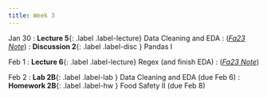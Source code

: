 ```yaml
---
title: Week 3
---
```


Jan 30
: **Lecture 5**{: .label .label-lecture} Data Cleaning and EDA
    : ([*Fa23 Note*](https://ds100.org/fa23-course-notes/eda/eda.html))
: **Discussion 2**{: .label .label-disc } Pandas I

Feb 1
: **Lecture 6**{: .label .label-lecture} Regex (and finish EDA)
    : ([*Fa23 Note*](https://ds100.org/fa23-course-notes/regex/regex.html))

Feb 2
: **Lab 2B**{: .label .label-lab } Data Cleaning and EDA (due Feb 6)
: **Homework 2B**{: .label .label-hw } Food Safety II (due Feb 8)
